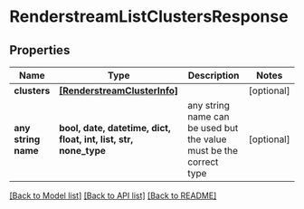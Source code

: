 # RenderstreamListClustersResponse


## Properties
Name | Type | Description | Notes
------------ | ------------- | ------------- | -------------
**clusters** | [**[RenderstreamClusterInfo]**](RenderstreamClusterInfo.md) |  | [optional] 
**any string name** | **bool, date, datetime, dict, float, int, list, str, none_type** | any string name can be used but the value must be the correct type | [optional]

[[Back to Model list]](../README.md#documentation-for-models) [[Back to API list]](../README.md#documentation-for-api-endpoints) [[Back to README]](../README.md)


